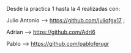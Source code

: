 Desde la practica 1 hasta la 4 realizadas con:

Julio Antonio --> https://github.com/juliofgx17 ;

Adrian --> https://github.com/Adri6

Pablo --> https://github.com/pabloferugr
